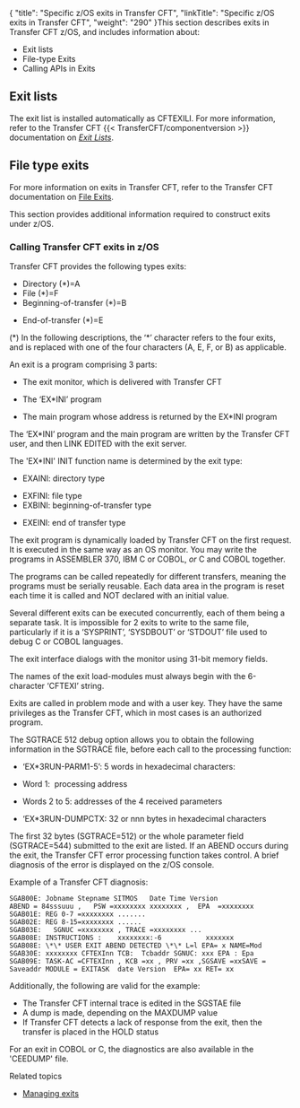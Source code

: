{
    "title": "Specific z/OS exits in Transfer CFT",
    "linkTitle": "Specific z/OS exits in Transfer CFT",
    "weight": "290"
}This section describes exits in Transfer CFT z/OS, and includes information about:

-   Exit lists
-   File-type Exits
-   Calling APIs in Exits

## Exit lists

The exit list is installed automatically as CFTEXILI. For more information, refer to the Transfer CFT {{< TransferCFT/componentversion  >}} documentation on *[*Exit Lists*](https://docs.axway.com/bundle/TransferCFT_38_UsersGuide_allOS_en_HTML5/page/Content/Prog/Exits/EXIT_list/exit_lists_start_here.htm)*.

## File type exits

For more information on exits in Transfer CFT, refer to the Transfer CFT documentation on [File Exits](https://docs.axway.com/bundle/TransferCFT_38_UsersGuide_allOS_en_HTML5/page/Content/Prog/Exits/File_exit/File_exit_Start_here.htm).

This section provides additional information required to construct exits under z/OS.

### Calling Transfer CFT exits in z/OS

Transfer CFT provides the following types exits:

-   Directory (\*)=A
-   File (\*)=F
-   Beginning-of-transfer (\*)=B

<!-- -->

-   End-of-transfer (\*)=E

(\*) In the following descriptions, the ‘\*’ character refers to the four exits, and is replaced with one of the four characters (A, E,  F, or B) as applicable.

An exit is a program comprising 3 parts:

-   The exit monitor, which is delivered with Transfer CFT

<!-- -->

-   The ‘EX\*INI’ program

<!-- -->

-   The main program whose address is returned by the EX\*INI program

The ‘EX\*INI’ program and the main program are written by the Transfer CFT user, and then LINK EDITED with the exit server.

The 'EX\*INI' INIT function name is determined by the exit type:

-   EXAINI: directory type

<!-- -->

-   EXFINI: file type
-   EXBINI: beginning-of-transfer type

<!-- -->

-   EXEINI: end of transfer type

The exit program is dynamically loaded by Transfer CFT on the first request. It is executed in the same way as an OS monitor. You may write the programs in ASSEMBLER 370, IBM C or COBOL, *or* C and COBOL together.

The programs can be called repeatedly for different transfers, meaning the programs must be serially reusable. Each data area in the program is reset each time it is called and NOT declared with an initial value.

Several different exits can be executed concurrently, each of them being a separate task. It is impossible for 2 exits to write to the same file, particularly if it is a ‘SYSPRINT’, ‘SYSDBOUT’ or ‘STDOUT’ file used to debug C or COBOL languages.

The exit interface dialogs with the monitor using 31-bit memory fields.

The names of the exit load-modules must always begin with the 6-character ‘CFTEXI’ string.

Exits are called in problem mode and with a user key. They have the same privileges as the Transfer CFT, which in most cases is an authorized program.

The SGTRACE 512 debug option allows you to obtain the following information in the SGTRACE file, before each call to the processing function:

-   ‘EX\*3RUN-PARM1-5’: 5 words in hexadecimal characters:

<!-- -->

-   Word 1:  processing address

<!-- -->

-   Words 2 to 5: addresses of the 4 received parameters

<!-- -->

-   ‘EX\*3RUN-DUMPCTX: 32 or nnn bytes in hexadecimal characters

The first 32 bytes (SGTRACE=512) or the whole parameter field (SGTRACE=544) submitted to the exit are listed. If an ABEND occurs during the exit, the Transfer CFT error processing function takes control. A brief diagnosis of the error is displayed on the z/OS console.

Example of a Transfer CFT diagnosis:

```
SGAB00E: Jobname Stepname SITMOS   Date Time Version
ABEND = 84sssuuu ,   PSW =xxxxxxxx xxxxxxxx ,  EPA  =xxxxxxxx
SGAB01E: REG 0-7 =xxxxxxxx .......
SGAB02E: REG 8-15=xxxxxxxx ......
SGAB03E:   SGNUC =xxxxxxxx , TRACE =xxxxxxxx ...
SGAB08E: INSTRUCTIONS :    xxxxxxxx:-6           xxxxxxx
SGAB08E: \*\* USER EXIT ABEND DETECTED \*\* L=l EPA= x NAME=Mod
SGAB30E: xxxxxxxx CFTEXInn TCB:  Tcbaddr SGNUC: xxx EPA : Epa
SGAB09E: TASK-AC =CFTEXInn , KCB =xx , PRV =xx ,SGSAVE =xxSAVE = Saveaddr MODULE = EXITASK  date Version  EPA= xx RET= xx
```

Additionally, the following are valid for the example:

-   The Transfer CFT internal trace is edited in the SGSTAE file
-   A dump is made, depending on the MAXDUMP value
-   If Transfer CFT detects a lack of response from the exit, then the transfer is placed in the HOLD status

For an exit in COBOL or C, the diagnostics are also available in the 'CEEDUMP' file.

Related topics

-   [Managing exits]()

